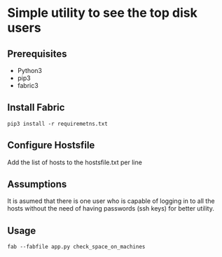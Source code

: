 # Simple utility to see the top disk users

## Prerequisites
* Python3
* pip3
* fabric3

## Install Fabric
```pip3 install -r requiremetns.txt```

## Configure Hostsfile
Add the list of hosts to the hostsfile.txt per line

## Assumptions
It is asumed that there is one user who is capable of logging in to all the
hosts without the need of having passwords (ssh keys) for better utility.

## Usage
```fab --fabfile app.py check_space_on_machines```

